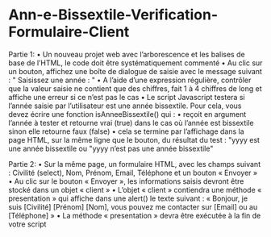 # Ann-e-Bissextile-Verification-Formulaire-Client
Partie 1: 
• Un nouveau projet web avec l’arborescence et les balises de base de 
l’HTML, le code doit être systématiquement commenté
• Au clic sur un bouton, affichez une boîte de dialogue de saisie avec le message 
suivant : " Saisissez une année : "
• A l’aide d’une expression régulière, contrôler que la valeur saisie ne 
contient que des chiffres, fait 1 à 4 chiffres de long et affiche une erreur si ce 
n’est pas le cas
• Le script Javascript testera si l’année saisie par l’utilisateur est une année 
bissextile. Pour cela, vous devez écrire une fonction isAnneeBissextile() qui :
• reçoit en argument l’année à tester et retourne vrai (true) dans le cas où l’année est 
bissextile sinon elle retourne faux (false)
• cela se termine par l’affichage dans la page HTML, sur la même ligne que le bouton, 
du résultat du test :
"yyyy est une année bissextile ou "yyyy n’est pas une année bissextile"

Partie 2: 
• Sur la même page, un formulaire HTML, avec les champs suivant : 
Civilité (select), Nom, Prénom, Email, Téléphone et un bouton « Envoyer »
• Au clic sur le bouton « Envoyer », les informations saisis devront être stocké dans 
un objet « client »
• L’objet « client » contiendra une méthode « presentation » qui affiche dans une 
alert() le texte suivant : « Bonjour, je suis [Civilité] [Prénom] [Nom], vous pouvez 
me contacter sur [Email] ou au [Téléphone] »
• La méthode « presentation » devra être exécutée à la fin de votre script

